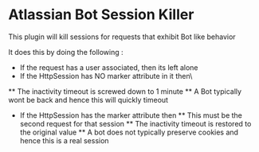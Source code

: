 # Atlassian Bot Session Killer

This plugin will kill sessions for requests that exhibit Bot like behavior

It does this by doing the following :

* If the request has a user associated, then its left alone
* If the HttpSession has NO marker attribute in it then\

** The inactivity timeout is screwed down to 1 minute
** A Bot typically wont be back and hence this will quickly timeout

* If the HttpSession has the marker attribute then
** This must be the second request for that session
** The inactivity timeout is restored to the original value
** A bot does not typically preserve cookies and hence this is a real session